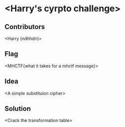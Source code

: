 # \<Harry's cyrpto challenge\>  
## Contributors

\<Harry (ndhhdn)\>


## Flag

\<MHCTF{what it takes for a mhctf message}\>

## Idea

\<A simple substituion cipher\>

## Solution

\<Crack the transformation table\>
